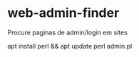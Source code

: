 # web-admin-finder
Procure paginas de admin/login em sites

apt install perl && apt update
perl admin.pl
